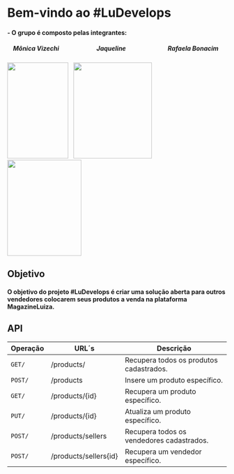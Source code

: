 # Bem-vindo ao #LuDevelops

#### - O grupo é composto pelas integrantes:
##### &nbsp;&nbsp;&nbsp; Mônica Vizechi &nbsp;&nbsp;&nbsp;&nbsp;&nbsp;&nbsp;&nbsp;&nbsp;&nbsp;&nbsp;&nbsp;&nbsp;&nbsp;&nbsp;&nbsp;&nbsp;&nbsp;&nbsp;&nbsp;&nbsp;&nbsp;&nbsp;&nbsp;&nbsp; Jaqueline &nbsp;&nbsp;&nbsp;&nbsp;&nbsp;&nbsp;&nbsp;&nbsp;&nbsp;&nbsp;&nbsp;&nbsp;&nbsp;&nbsp;&nbsp;&nbsp;&nbsp;&nbsp;&nbsp;&nbsp;&nbsp;&nbsp;&nbsp;&nbsp;&nbsp;&nbsp;&nbsp; Rafaela Bonacim

<img src="https://user-images.githubusercontent.com/73722132/99744802-27337e80-2ab7-11eb-9d32-9f814d79b51e.jpeg" height="220" width="140">&nbsp;&nbsp; <img src="https://user-images.githubusercontent.com/73722190/99607575-d191a000-29ea-11eb-8d34-8e1f71e8830a.jpg" height="220" width="180"> &nbsp;&nbsp; <img src="https://user-images.githubusercontent.com/65257909/99608245-40232d80-29ec-11eb-9131-c90f7da8bf92.jpeg" height="220" width="170">

## Objetivo
#### O objetivo do projeto #LuDevelops é criar uma solução aberta para outros vendedores colocarem seus produtos a venda na plataforma MagazineLuiza.


## API
| Operação | URL´s  | Descrição
| ------------- | ------------------------------ | ------------------------------ |
|  `GET/`  | /products/ | Recupera todos os produtos cadastrados.|
| `POST/` | /products  | Insere um produto específico.|
| `GET/`   | /products/{id}  | Recupera um produto específico.|
| `PUT/` | /products/{id}  | Atualiza um produto específico.|
| `POST/` | /products/sellers  | Recupera todos os vendedores cadastrados.|
| `POST/` | /products/sellers{id}  | Recupera um vendedor específico.|
